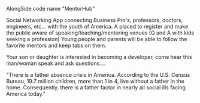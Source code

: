 AlongSide code name "MentorHub"

Social Networking App connecting Business Pro's, professors, doctors, engineers, etc... with the youth of America. 
A placed to register and make the public aware of speaking/teaching/mentoring venues (Q and A with kids seeking a profession)
Young people and parents will be able to follow the favorite mentors and keep tabs on them.

Your son or daughter is interested in becoming a developer, come hear this man/woman speak and ask questions....

"There is a father absence crisis in America. According to the U.S. Census Bureau, 19.7 million children, more than 1 in 4, live without a father in the home.
Consequently, there is a father factor in nearly all social ills facing America today."
